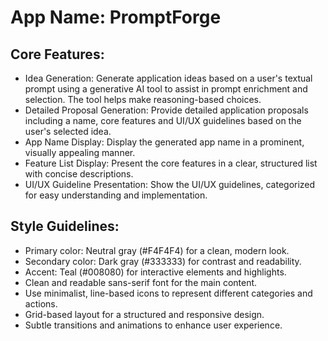 # **App Name**: PromptForge

## Core Features:

- Idea Generation: Generate application ideas based on a user's textual prompt using a generative AI tool to assist in prompt enrichment and selection. The tool helps make reasoning-based choices.
- Detailed Proposal Generation: Provide detailed application proposals including a name, core features and UI/UX guidelines based on the user's selected idea.
- App Name Display: Display the generated app name in a prominent, visually appealing manner.
- Feature List Display: Present the core features in a clear, structured list with concise descriptions.
- UI/UX Guideline Presentation: Show the UI/UX guidelines, categorized for easy understanding and implementation.

## Style Guidelines:

- Primary color: Neutral gray (#F4F4F4) for a clean, modern look.
- Secondary color: Dark gray (#333333) for contrast and readability.
- Accent: Teal (#008080) for interactive elements and highlights.
- Clean and readable sans-serif font for the main content.
- Use minimalist, line-based icons to represent different categories and actions.
- Grid-based layout for a structured and responsive design.
- Subtle transitions and animations to enhance user experience.